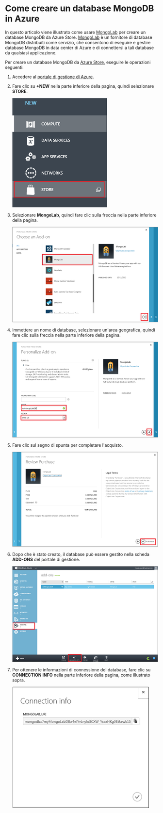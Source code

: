 # Come creare un database MongoDB in Azure

In questo articolo viene illustrato come usare [MongoLab][] per creare un database MongoDB da Azure Store. [MongoLab][] è un fornitore di database MongoDB distribuiti come servizio, che consentono di eseguire e gestire database MongoDB in data center di Azure e di connettersi a tali database da qualsiasi applicazione.

Per creare un database MongoDB da [Azure Store][], eseguire le operazioni seguenti:

1.  Accedere al [portale di gestione di Azure][].
2.  Fare clic su **+NEW** nella parte inferiore della pagina, quindi selezionare **STORE**.

	![Selezione del componente aggiuntivo nel negozio](./media/create-mongolab-mongodb/select-store.png)

3.  Selezionare **MongoLab**, quindi fare clic sulla freccia nella parte inferiore della pagina.

	![Selezione di MongoLab](./media/create-mongolab-mongodb/select-mongo-db.png)

4.  Immettere un nome di database, selezionare un'area geografica, quindi fare clic sulla freccia nella parte inferiore della pagina.

	![Acquisto del database MongoLab dal negozio](./media/create-mongolab-mongodb/purchase-mongodb.png)

5.  Fare clic sul segno di spunta per completare l'acquisto.

	![Verifica e completamento dell'acquisto](./media/create-mongolab-mongodb/complete-mongolab-purchase.png)

6.  Dopo che è stato creato, il database può essere gestito nella scheda **ADD-ONS** del portale di gestione.

	![Gestione del database MongoLab nel portale di Azure](./media/create-mongolab-mongodb/manage-mongolab-add-on.png)

7.  Per ottenere le informazioni di connessione del database, fare clic su **CONNECTION INFO** nella parte inferiore della pagina, come illustrato sopra.

	![Informazioni di connessione per MongoLab](./media/create-mongolab-mongodb/mongolab-conn-info.png) 

  [MongoLab]: https://mongolab.com/home
  [Azure Store]: /en-us/store/overview/
  [portale di gestione di Azure]: http://windows.azure.com/
